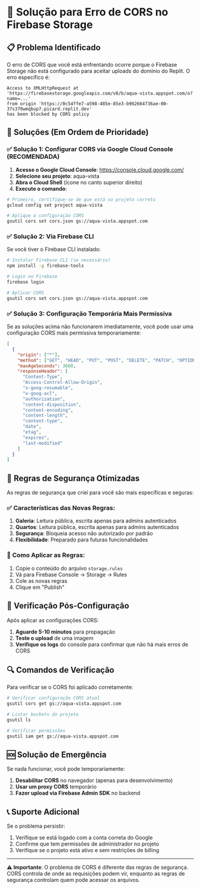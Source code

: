 # 🔧 Solução para Erro de CORS no Firebase Storage

## 📋 Problema Identificado

O erro de CORS que você está enfrentando ocorre porque o Firebase Storage não está configurado para aceitar uploads do domínio do Replit. O erro específico é:

```
Access to XMLHttpRequest at 'https://firebasestorage.googleapis.com/v0/b/aqua-vista.appspot.com/o?name=...' 
from origin 'https://0c54ffe7-a598-485e-85e3-b962664736ae-00-37s370wmqbup7.picard.replit.dev' 
has been blocked by CORS policy
```

## 🎯 Soluções (Em Ordem de Prioridade)

### ✅ **Solução 1: Configurar CORS via Google Cloud Console (RECOMENDADA)**

1. **Acesse o Google Cloud Console**: https://console.cloud.google.com/
2. **Selecione seu projeto**: aqua-vista
3. **Abra o Cloud Shell** (ícone no canto superior direito)
4. **Execute o comando**:

```bash
# Primeiro, certifique-se de que está no projeto correto
gcloud config set project aqua-vista

# Aplique a configuração CORS
gsutil cors set cors.json gs://aqua-vista.appspot.com
```

### ✅ **Solução 2: Via Firebase CLI**

Se você tiver o Firebase CLI instalado:

```bash
# Instalar Firebase CLI (se necessário)
npm install -g firebase-tools

# Login no Firebase
firebase login

# Aplicar CORS
gsutil cors set cors.json gs://aqua-vista.appspot.com
```

### ✅ **Solução 3: Configuração Temporária Mais Permissiva**

Se as soluções acima não funcionarem imediatamente, você pode usar uma configuração CORS mais permissiva temporariamente:

```json
[
  {
    "origin": ["*"],
    "method": ["GET", "HEAD", "PUT", "POST", "DELETE", "PATCH", "OPTIONS"],
    "maxAgeSeconds": 3600,
    "responseHeader": [
      "Content-Type",
      "Access-Control-Allow-Origin",
      "x-goog-resumable",
      "x-goog-acl",
      "authorization",
      "content-disposition",
      "content-encoding",
      "content-length",
      "content-type",
      "date",
      "etag",
      "expires",
      "last-modified"
    ]
  }
]
```

## 🔐 Regras de Segurança Otimizadas

As regras de segurança que criei para você são mais específicas e seguras:

### ✅ **Características das Novas Regras:**

1. **Galeria**: Leitura pública, escrita apenas para admins autenticados
2. **Quartos**: Leitura pública, escrita apenas para admins autenticados  
3. **Segurança**: Bloqueia acesso não autorizado por padrão
4. **Flexibilidade**: Preparado para futuras funcionalidades

### 📝 **Como Aplicar as Regras:**

1. Copie o conteúdo do arquivo `storage.rules`
2. Vá para Firebase Console → Storage → Rules
3. Cole as novas regras
4. Clique em "Publish"

## 🚀 Verificação Pós-Configuração

Após aplicar as configurações CORS:

1. **Aguarde 5-10 minutos** para propagação
2. **Teste o upload** de uma imagem
3. **Verifique os logs** do console para confirmar que não há mais erros de CORS

## 🔍 Comandos de Verificação

Para verificar se o CORS foi aplicado corretamente:

```bash
# Verificar configuração CORS atual
gsutil cors get gs://aqua-vista.appspot.com

# Listar buckets do projeto
gsutil ls

# Verificar permissões
gsutil iam get gs://aqua-vista.appspot.com
```

## 🆘 Solução de Emergência

Se nada funcionar, você pode temporariamente:

1. **Desabilitar CORS** no navegador (apenas para desenvolvimento)
2. **Usar um proxy CORS** temporário
3. **Fazer upload via Firebase Admin SDK** no backend

## 📞 Suporte Adicional

Se o problema persistir:

1. Verifique se está logado com a conta correta do Google
2. Confirme que tem permissões de administrador no projeto
3. Verifique se o projeto está ativo e sem restrições de billing

---

**⚠️ Importante**: O problema de CORS é diferente das regras de segurança. CORS controla de onde as requisições podem vir, enquanto as regras de segurança controlam quem pode acessar os arquivos. 
